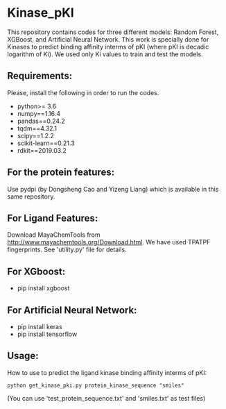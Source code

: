 # Kinase_pKI
This repository contains codes for three different models: Random Forest, XGBoost, and Artificial Neural Network. This work is specially done for Kinases to predict binding affinity interms of pKI (where pKI is decadic logarithm of Ki). We used only Ki values to train and test the models.

## Requirements:
Please, install the following in order to run the codes.
* python>= 3.6
* numpy==1.16.4
* pandas==0.24.2
* tqdm==4.32.1
* scipy==1.2.2
* scikit-learn==0.21.3
* rdkit==2019.03.2

## For the protein features:
Use pydpi (by Dongsheng Cao and Yizeng Liang) which is available in this same repository.

## For Ligand Features:
Download MayaChemTools from http://www.mayachemtools.org/Download.html. 
We have used TPATPF fingerprints. See 'utility.py' file for details.

## For XGboost:
* pip install xgboost

## For Artificial Neural Network:

* pip install keras
* pip install tensorflow



## Usage:
How to use to predict the ligand kinase binding affinity interms of pKI:
```
python get_kinase_pki.py protein_kinase_sequence "smiles"
```
(You can use 'test_protein_sequence.txt' and 'smiles.txt' as test files)
